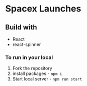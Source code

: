 # Spacex Launches

## Build with

- React
- react-spinner


### To run in your local
1. Fork the repository
2. install packages - `npm i`
3. Start local server - `npm run start`
